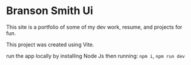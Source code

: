 # Branson Smith Ui

This site is a portfolio of some of my dev work, resume, and projects for fun.

This project was created using Vite.

run the app locally by installing Node Js then running: `npm i`, `npm run dev`
